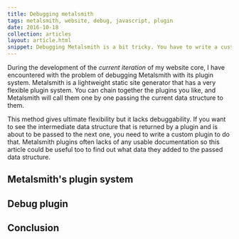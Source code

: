 ```yaml
---
title: Debugging metalsmith
tags: metalsmith, website, debug, javascript, plugin
date: 2016-10-18
collection: articles
layout: article.html
snippet: Debugging Metalsmith is a bit tricky. You have to write a custom plugin to print out the intermediate data structures passed through the various plugins.
---
```


During the development of the _current iteration_ of my website core, I have
encountered with the problem of debugging Metalsmith with its plugin system.
Metalsmith is a lightweight static site generator that has a very flexible
plugin system. You can chain together the plugins you like, and Metalsmith
will call them one by one passing the current data structure to them.


This method gives ultimate flexibility but it lacks debuggability. If you
want to see the intermediate data structure that is returned by a plugin
and is about to be passed to the next one, you need to write a custom plugin
to do that. Metalsmith plugins often lacks of any usable documentation so this 
article could be useful too to find out what data they added to the passed data structure.

## Metalsmith's plugin system

## Debug plugin

## Conclusion

